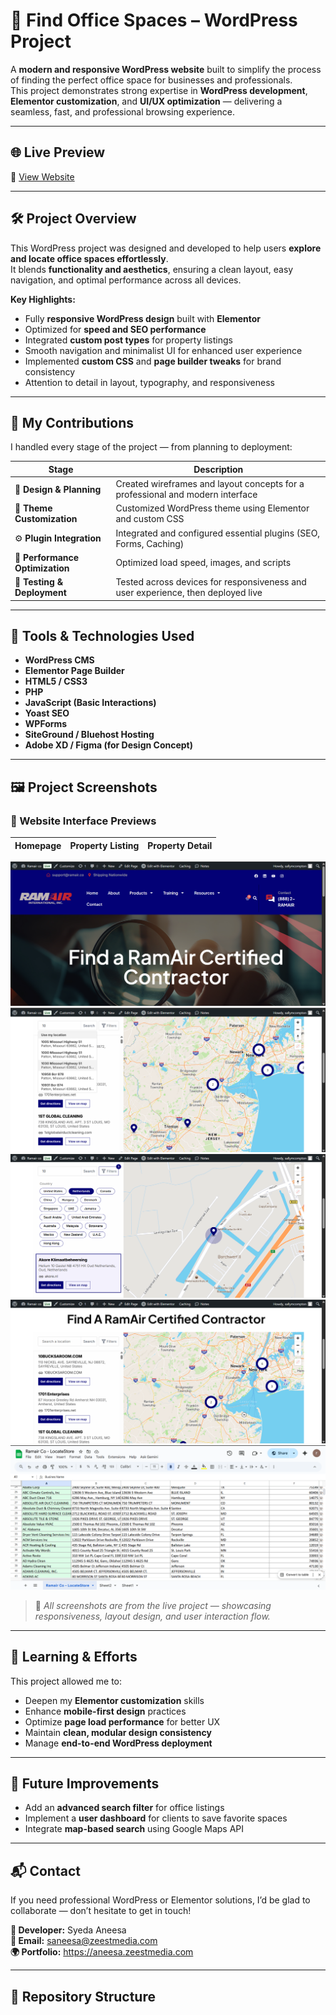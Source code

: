 # 🏢 Find Office Spaces – WordPress Project

A **modern and responsive WordPress website** built to simplify the process of finding the perfect office space for businesses and professionals.  
This project demonstrates strong expertise in **WordPress development**, **Elementor customization**, and **UI/UX optimization** — delivering a seamless, fast, and professional browsing experience.

---

## 🌐 Live Preview
🔗 [View Website](https://boa.ygn.mybluehost.me/website_6c929d9a/find/)

---

## 🛠️ Project Overview

This WordPress project was designed and developed to help users **explore and locate office spaces effortlessly**.  
It blends **functionality and aesthetics**, ensuring a clean layout, easy navigation, and optimal performance across all devices.

**Key Highlights:**
- Fully **responsive WordPress design** built with **Elementor**
- Optimized for **speed and SEO performance**
- Integrated **custom post types** for property listings
- Smooth navigation and minimalist UI for enhanced user experience
- Implemented **custom CSS** and **page builder tweaks** for brand consistency
- Attention to detail in layout, typography, and responsiveness

---

## 💼 My Contributions

I handled every stage of the project — from planning to deployment:

| Stage | Description |
|--------|--------------|
| 🎨 **Design & Planning** | Created wireframes and layout concepts for a professional and modern interface |
| 🧩 **Theme Customization** | Customized WordPress theme using Elementor and custom CSS |
| ⚙️ **Plugin Integration** | Integrated and configured essential plugins (SEO, Forms, Caching) |
| 🧠 **Performance Optimization** | Optimized load speed, images, and scripts |
| 🔐 **Testing & Deployment** | Tested across devices for responsiveness and user experience, then deployed live |

---

## 🧰 Tools & Technologies Used

- **WordPress CMS**
- **Elementor Page Builder**
- **HTML5 / CSS3**
- **PHP**
- **JavaScript (Basic Interactions)**
- **Yoast SEO**
- **WPForms**
- **SiteGround / Bluehost Hosting**
- **Adobe XD / Figma (for Design Concept)**

---

## 🖼️ Project Screenshots

### 🧩 Website Interface Previews

| Homepage | Property Listing | Property Detail |
|-----------|------------------|-----------------|
![About Section](https://github.com/Syedaaneesa/RAMAIR/blob/main/%7B2BD941C5-2B0F-4DDD-9C67-13DD7FD01FCC%7D.png)
![Contact Section](https://github.com/Syedaaneesa/RAMAIR/blob/main/%7BED29F5E9-77FF-4C27-8706-12820792E3E4%7D.png)
![Rooms Section](https://github.com/Syedaaneesa/RAMAIR/blob/main/%7B878390FA-86F6-4473-B70A-AD5BBB591AA3%7D.png)
![Gallery Section](https://github.com/Syedaaneesa/RAMAIR/blob/main/%7BD3ECAFF6-9DD5-4E49-8508-CC4B9990046D%7D.png)
![Home Page](https://github.com/Syedaaneesa/RAMAIR/blob/main/%7B0B264AAE-121E-4745-8191-5FEAB2EFB30B%7D.png)
> 📸 *All screenshots are from the live project — showcasing responsiveness, layout design, and user interaction flow.*

---

## 🧠 Learning & Efforts

This project allowed me to:
- Deepen my **Elementor customization** skills
- Enhance **mobile-first design** practices
- Optimize **page load performance** for better UX
- Maintain **clean, modular design consistency**
- Manage **end-to-end WordPress deployment**

---

## 🚀 Future Improvements

- Add an **advanced search filter** for office listings  
- Implement a **user dashboard** for clients to save favorite spaces  
- Integrate **map-based search** using Google Maps API  

---

## 📬 Contact
If you need professional WordPress or Elementor solutions, I’d be glad to collaborate — don’t hesitate to get in touch!

**👤 Developer:** Syeda Aneesa  
**📧 Email:** saneesa@zeestmedia.com      
**🌍 Portfolio:** https://aneesa.zeestmedia.com

---
## 📁 Repository Structure

